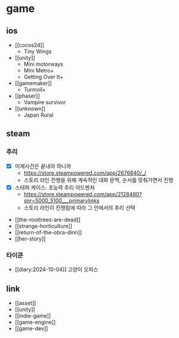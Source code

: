 # game
## ios
- [[cocos2d]]
  - Tiny Wings
- [[unity]]
  - Mini motorways
  - Mini Metro+
  - Getting Over It+
- [[gamemaker]]
  - Turmoil+
- [[phaser]]
  - Vampire survivor
- [[unknown]]
  - Japan Rural

## steam
### 추리
- [X] 미제사건은 끝내야 하니까
  + https://store.steampowered.com/app/2676840/_/
  - 스토리 라인 진행을 위해 계속적인 대화 문맥, 순서를 맞춰가면서 진행
- [X] 스테퍼 케이스: 초능력 추리 어드벤처
  + https://store.steampowered.com/app/2128480?snr=5000_5100___primarylinks
  - 스토리 라인이 진행됨에 따라 그 안에서의 추리 선택
- [[the-roottrees-are-dead]]
- [[strange-horticulture]]
- [[return-of-the-obra-dinn]]
- [[her-story]]

### 타이쿤
- [[diary:2024-10-04]] 고양이 오피스

## link
- [[asset]]
- [[unity]]
- [[indie-game]]
- [[game-engine]]
- [[game-dev]]
